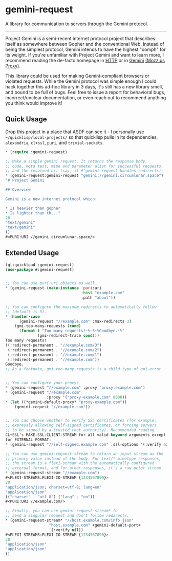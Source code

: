 # gemini-request

A library for communication to servers through the Gemini protocol.

---

Project Gemini is a semi-recent internet protocol project that
describes itself as somewhere between Gopher and the conventional
Web. Instead of being the simplest protocol, Gemini intends to have
the highest "oomph" for its weight. If you're unfamiliar with Project
Gemini and want to learn more, I recommend reading the de-facto
homepage in [HTTP](https://gemini.circumlunar.space/) or in
[Gemini](gemini://gemini.circumlunar.space/) [(Mozz.us
Proxy)](https://portal.mozz.us/gemini/gemini.circumlunar.space/).

This library could be used for making Gemini-compliant browsers or
violated requests. While the Gemini protocol was simple enough I could
hack together this ad-hoc library in 3 days, it's still has a new
library smell, and bound to be full of bugs. Feel free to issue a
report for behavioral bugs, incorrect/unclear documentation, or even
reach out to recommend anything you think would improve it!

## Quick Usage

Drop this project in a place that ASDF can see it - I personally use
`~/quicklisp/local-projects/` so that quicklisp pulls in its
dependencies, `alexandria`, `cl+ssl`, `puri`, and `trivial-sockets`.

```lisp
* (require :gemini-request)

;; Make a simple gemini request. It returns the response body,
;; code, meta text, mime and parameter alist for successful requests,
;; and the resolved uri (say, if #'gemini-request handles redirects):
* (gemini-request:gemini-request "gemini://gemini.circumlunar.space")
"# Project Gemini

## Overview

Gemini is a new internet protocol which:

* Is heavier than gopher
* Is lighter than th..."
20
"text/gemini"
"text/gemini"
()
#<PURI:URI //gemini.circumlunar.space/>
```

## Extended Usage

```lisp
(ql:quickload :gemini-request)
(use-package #:gemini-request)


;; You can use puri:uri objects as well.
* (gemini-request (make-instance 'puri:uri 
                                 :host "example.com"
                                 :path "about"))

;; You can configure the maximum redirects to automatically follow
;; (default is 5).
* (handler-case
      (gemini-request "//example.com" :max-redirects 3)
    (gmi-too-many-requests (cond)
      (format t "Too many requests!~%~S~%Goodbye.~%"
              (gmi-redirect-trace cond)))
Too many requests!
((:redirect-permanent . "//example.com/3")
 (:redirect-permanent . "//example.com/2")
 (:redirect-permanent . "//example.com/1")
 (:redirect-permanent . "//example.com"))
Goodbye.
;; As a footnote, gmi-too-many-requests is a child type of gmi-error.


;; You can configure your proxy:
* (gemini-request "//example.com" :proxy "proxy.example.com")
* (gemini-request "//example.com" 
                  :proxy '("proxy-example.com" 8000))
* (let ((*gemini-default-proxy* "proxy-example.com"))
    (gemini-request "//example.com"))


;; You can choose whether to verify SSL certificates (for example,
;; expressly allowing self-signed certificates, or forcing servers
;; to be signed by a trusted root authority). Recommended reading
CL+SSL's MAKE-SSL-CLIENT-STREAM for all valid keyword arguments except
for EXTERNAL-FORMAT:
* (gemini-request "//self-signed.example.com" :ssl-options '(:verify nil))

;; You can use gemini-request-stream to return an input stream as the
;; primary value instead of the body. For text/* mimetype responses,
;; the stream is a flexi-stream with the automatically configured
;; external format, and for other responses, it's a raw octet stream.
* (gemini-request-stream "//example.com")
#<FLEXI-STREAMS:FLEXI-IO-STREAM {1234567890}>
20
"application/json; charset=utf-8; lang=en"
"application/json"
(("charset" . "utf-8") ("lang" . "en"))
#<PURI:URI //example.com/>

;; Finally, you can use gemini-request-stream* to
;; send a singular request and don't follow redirects.
* (gemini-request-stream* "//host.example.com/info.json"
                   "host.example.com" +gemini-default-port+
                   '(:verify nil))
#<FLEXI-STREAMS:FLEXI-IO-STREAM {1234567890}>
20
"application/json"
"application/json"
()
```
